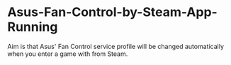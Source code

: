 # Asus-Fan-Control-by-Steam-App-Running
Aim is that Asus' Fan Control service profile will be changed automatically when you enter a game with from Steam.

